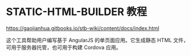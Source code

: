 # STATIC-HTML-BUILDER 教程

https://gaojianhua.gitbooks.io/stb-wiki/content/docs/index.html

  这个工具帮助用户编写基于 AngularJS 的单页面应用。它生成静态 HTML 文件，可用于服务器托管，也可用于构建 Cordova 应用。